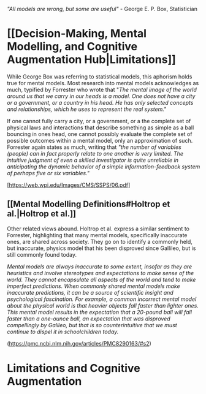 *"All models are wrong, but some are useful"* -  George E. P. Box, Statistician
# [[Decision-Making, Mental Modelling, and Cognitive Augmentation Hub|Limitations]]
While George Box was referring to statistical models, this aphorism holds true for mental models. Most research into mental models acknowledges as much, typified by Forrester who wrote that "*The mental image of the world around us that we carry in our heads is a model. One does not have a city or a government, or a country in his head. He has only selected concepts and relationships, which he uses to represent the real system."* 

If one cannot fully carry a city, or a government, or a the complete set of physical laws and interactions that describe something as simple as a ball bouncing in ones head, one cannot possibly evaluate the complete set of possible outcomes within a mental model, only an approximation of such. Forrester again states as much, writing that *"the number of variables (people) can in fact properly relate to one another is very limited. The intuitive judgment of even a skilled investigator is quite unreliable in anticipating the dynamic behavior of a simple information-feedback system of perhaps five or six variables."* 

[https://web.wpi.edu/Images/CMS/SSPS/06.pdf]

## [[Mental Modelling Definitions#Holtrop et al.|Holtrop et al.]]
Other related views abound. Holtrop et al. express a similar sentiment to Forrester, highlighting that many mental models, specifically inaccurate ones, are shared across society. They go on to identify a commonly held, but inaccurate, physics model that his been disproved since Gallileo, but is still commonly found today.

*Mental models are always inaccurate to some extent, insofar as they are heuristics and involve stereotypes and expectations to make sense of the world. They cannot encapsulate all aspects of the world and tend to make imperfect predictions. When commonly shared mental models make inaccurate predictions, it can be a source of scientific insight and psychological fascination. For example, a common incorrect mental model about the physical world is that heavier objects fall faster than lighter ones. This mental model results in the expectation that a 20-pound ball will fall faster than a one-ounce ball, an expectation that was disproved compellingly by Galileo, but that is so counterintuitive that we must continue to dispel it in schoolchildren today.*

(https://pmc.ncbi.nlm.nih.gov/articles/PMC8290163/#s2)

# Limitations and Cognitive Augmentation 

